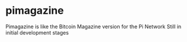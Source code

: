 # pimagazine
Pimagazine is like the Bitcoin Magazine version for the Pi Network
Still in initial development stages
